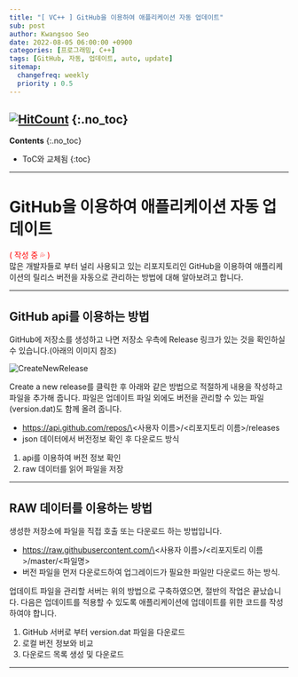 ```yaml
---
title: "[ VC++ ] GitHub을 이용하여 애플리케이션 자동 업데이트" 
sub: post
author: Kwangsoo Seo
date: 2022-08-05 06:00:00 +0900
categories: [프로그래밍, C++]
tags: [GitHub, 자동, 업데이트, auto, update]
sitemap:
  changefreq: weekly
  priority : 0.5
---
```

[![HitCount](https://hits.dwyl.com/MonosLab/post9.svg?style=flat-square)](http://hits.dwyl.com/MonosLab/post9)
{:.no_toc}
---
**Contents**
{:.no_toc}

* ToC와 교체됨
{:toc}  

---   
# GitHub을 이용하여 애플리케이션 자동 업데이트   
<span style="color:red">( 작성 중 💦 )</span>   
많은 개발자들로 부터 널리 사용되고 있는 리포지토리인 GitHub을 이용하여 애플리케이션의 릴리스 버전을 자동으로 관리하는 방법에 대해 알아보려고 합니다.

---   

## GitHub api를 이용하는 방법
GitHub에 저장소를 생성하고 나면 저장소 우측에 Release 링크가 있는 것을 확인하실수 있습니다.(아래의 이미지 참조)   

![CreateNewRelease](https://monoslab.github.io/assets/img/posts/create_a_new_release.png)   

Create a new release를 클릭한 후 아래와 같은 방법으로 적절하게 내용을 작성하고 파일을 추가해 줍니다.
파일은 업데이트 파일 외에도 버전을 관리할 수 있는 파일(version.dat)도 함께 올려 줍니다.
- https://api.github.com/repos/\<사용자 이름\>/\<리포지토리 이름\>/releases
- json 데이터에서 버전정보 확인 후 다운로드 방식

1. api를 이용하여 버전 정보 확인
2. raw 데이터를 읽어 파일을 저장

---   

## RAW 데이터를 이용하는 방법
생성한 저장소에 파일을 직접 호출 또는 다운로드 하는 방법입니다.
- https://raw.githubusercontent.com/\<사용자 이름\>/\<리포지토리 이름\>/master/\<파일명\>
- 버전 파일을 먼저 다운로드하여 업그레이드가 필요한 파일만 다운로드 하는 방식.

업데이트 파일을 관리할 서버는 위의 방법으로 구축하였으면, 절반의 작업은 끝났습니다. 다음은 업데이트를 적용할 수 있도록 애플리케이션에 업데이트를 위한 코드를 작성하여야 합니다.

1. GitHub 서버로 부터 version.dat 파일을 다운로드
2. 로컬 버전 정보와 비교
3. 다운로드 목록 생성 및 다운로드

---   